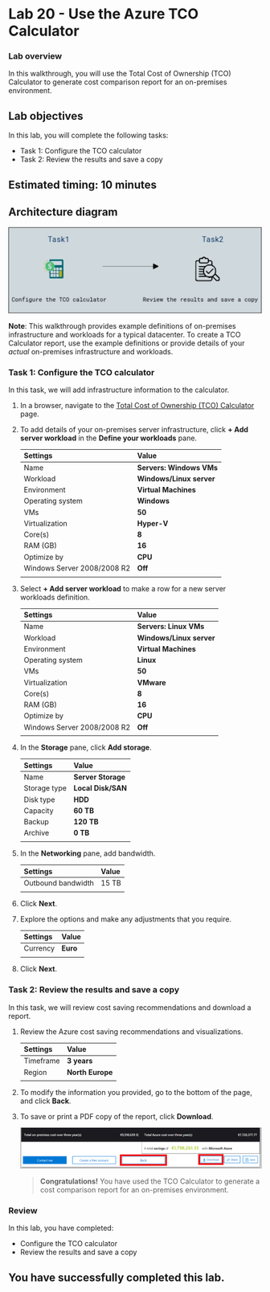 # Lab 20 - Use the Azure TCO Calculator

### Lab overview

In this walkthrough, you will use the Total Cost of Ownership (TCO) Calculator to generate cost comparison report for an on-premises environment.

## Lab objectives

In this lab, you will complete the following tasks:

+ Task 1: Configure the TCO calculator
+ Task 2: Review the results and save a copy

## Estimated timing: 10 minutes

## Architecture diagram

![](../images/az900lab20.png)

**Note**: This walkthrough provides example definitions of on-premises infrastructure and workloads for a typical datacenter. To create a TCO Calculator report, use the example definitions or provide details of your *actual* on-premises infrastructure and workloads.

### Task 1: Configure the TCO calculator

In this task, we will add infrastructure information to the calculator. 

1. In a browser, navigate to the [Total Cost of Ownership (TCO) Calculator](https://azure.microsoft.com/en-us/pricing/tco/calculator/) page.

1. To add details of your on-premises server infrastructure, click **+ Add server workload** in the **Define your workloads** pane.

    | Settings | Value |
    | -- | -- |
    | Name | **Servers: Windows VMs** |
    | Workload | **Windows/Linux server** |
    | Environment | **Virtual Machines** |
    | Operating system | **Windows** |  
    | VMs | **50** |
    | Virtualization | **Hyper-V** |
    | Core(s) | **8**|
    | RAM (GB) | **16** |
    | Optimize by | **CPU** |
    | Windows Server 2008/2008 R2 | **Off** |
    | | |

1. Select **+ Add server workload** to make a row for a new server workloads definition. 

    | Settings | Value |
    | -- | -- |
    | Name | **Servers: Linux VMs** |
    | Workload | **Windows/Linux server** |
    | Environment | **Virtual Machines** |
    | Operating system | **Linux** |  
    | VMs | **50** |
    | Virtualization | **VMware** |
    | Core(s) | **8**|
    | RAM (GB) | **16** |
    | Optimize by | **CPU** |
    | Windows Server 2008/2008 R2 | **Off** |
    | | |

1. In the **Storage** pane, click **Add storage**.

    | Settings | Value |
    | -- | -- |
    | Name | **Server Storage** |
    | Storage type | **Local Disk/SAN** |
    | Disk type | **HDD** |
    | Capacity | **60 TB** |  
    | Backup | **120 TB** |
    | Archive | **0 TB** |
    | | |

1. In the **Networking** pane, add bandwidth. 

    | Settings | Value |
    | -- | -- |
    | Outbound bandwidth | 15 TB|
    | | |

1. Click **Next**.

1. Explore the options and make any adjustments that you require. 

    | Settings | Value |
    | -- | -- |
    | Currency | **Euro** |
    | | |

1. Click **Next**.

### Task 2: Review the results and save a copy

In this task, we will review cost saving recommendations and download a report. 

1. Review the Azure cost saving recommendations and visualizations.

    | Settings | Value |
    | -- | -- |
    | Timeframe| **3 years** |
    | Region | **North Europe** |
    | | |


1. To modify the information you provided, go to the bottom of the page, and click **Back**. 

1. To save or print a PDF copy of the report, click **Download**.

    ![Screenshot of the report pane of the tco calculator in Azure. The highlighted and completed input fields indicates how set the tco calculator timeframe to three years and the region to north europe. A graph shows the cost of on-premises infrastructure and workloads off-set against the reduced cost of using Azure.](../images/AZ-900-20-1.png)

    >**Congratulations!** You have used the TCO Calculator to generate a cost comparison report for an on-premises environment.

### Review
In this lab, you have completed:
- Configure the TCO calculator
- Review the results and save a copy

## You have successfully completed this lab.
